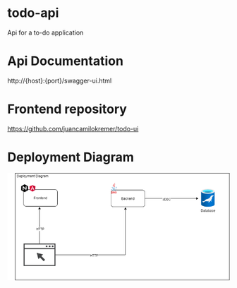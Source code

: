 # todo-api
Api for a to-do application

# Api Documentation
http://{host}:{port}/swagger-ui.html

# Frontend repository
https://github.com/juancamilokremer/todo-ui

# Deployment Diagram

<img src="images\todo-architect.png">
